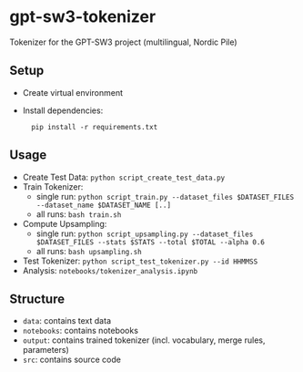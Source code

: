 # gpt-sw3-tokenizer

Tokenizer for the GPT-SW3 project (multilingual, Nordic Pile)

## Setup

- Create virtual environment

- Install dependencies:

        pip install -r requirements.txt


## Usage

- Create Test Data: `python script_create_test_data.py`
- Train Tokenizer: 
  - single run: `python script_train.py --dataset_files $DATASET_FILES --dataset_name $DATASET_NAME [..]`
  - all runs: `bash train.sh`
- Compute Upsampling:
  - single run: `python script_upsampling.py --dataset_files $DATASET_FILES --stats $STATS --total $TOTAL --alpha 0.6`
  - all runs: `bash upsampling.sh`
- Test Tokenizer: `python script_test_tokenizer.py --id HHMMSS`
- Analysis: `notebooks/tokenizer_analysis.ipynb`



## Structure

- `data`: contains text data
- `notebooks`: contains notebooks
- `output`: contains trained tokenizer (incl. vocabulary, merge rules, parameters) 
- `src`: contains source code


